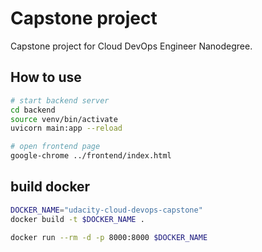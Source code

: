 # Capstone project

Capstone project for Cloud DevOps Engineer Nanodegree.

## How to use

```bash
# start backend server
cd backend
source venv/bin/activate
uvicorn main:app --reload

# open frontend page
google-chrome ../frontend/index.html
```

## build docker

```bash
DOCKER_NAME="udacity-cloud-devops-capstone"
docker build -t $DOCKER_NAME .

docker run --rm -d -p 8000:8000 $DOCKER_NAME
```
